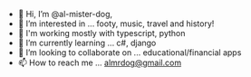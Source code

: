 - 👋 Hi, I’m @al-mister-dog, 
- 👀 I’m interested in ... footy, music, travel and history!
- 🔧 I'm working mostly with typescript, python
- 🌱 I’m currently learning ... c#, django
- 💞️ I’m looking to collaborate on ... educational/financial apps
- 📫 How to reach me ... almrdog@gmail.com

<!---
al-mister-dog/al-mister-dog is a ✨ special ✨ repository because its `README.md` (this file) appears on your GitHub profile.
You can click the Preview link to take a look at your changes.
--->
